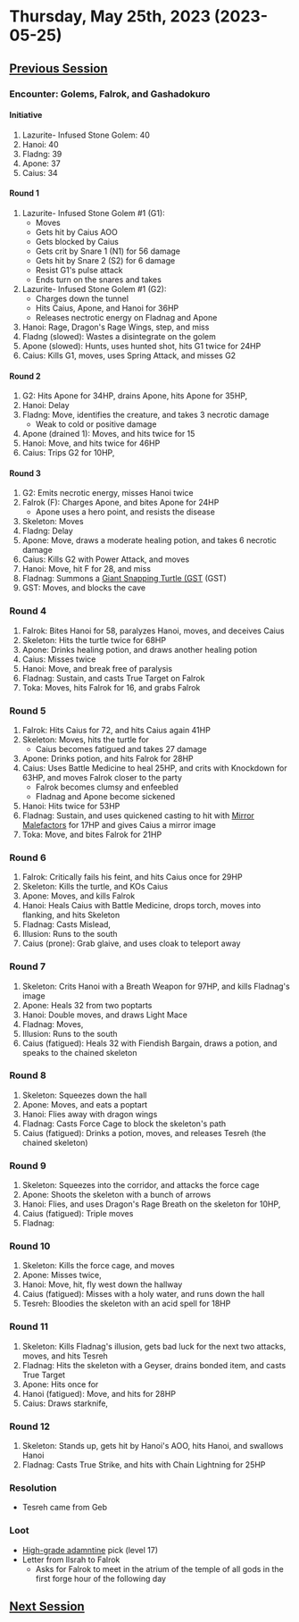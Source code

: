 # Thursday, May 25th, 2023 (2023-05-25)

## [Previous Session](./2023-05-17.md)

### Encounter: Golems, Falrok, and Gashadokuro

#### Initiative

1. Lazurite- Infused Stone Golem: 40
1. Hanoi: 40
1. Fladng: 39
1. Apone: 37
1. Caius: 34

#### Round 1

1. Lazurite- Infused Stone Golem #1 (G1):
   - Moves
   - Gets hit by Caius AOO
   - Gets blocked by Caius
   - Gets crit by Snare 1 (N1) for 56 damage
   - Gets hit by Snare 2 (S2) for 6 damage
   - Resist G1's pulse attack
   - Ends turn on the snares and takes
1. Lazurite- Infused Stone Golem #1 (G2):
   - Charges down the tunnel
   - Hits Caius, Apone, and Hanoi for 36HP
   - Releases nectrotic energy on Fladnag and Apone
1. Hanoi: Rage, Dragon's Rage Wings, step, and miss
1. Fladng (slowed): Wastes a disintegrate on the golem
1. Apone (slowed): Hunts, uses hunted shot, hits G1 twice for 24HP
1. Caius: Kills G1, moves, uses Spring Attack, and misses G2

#### Round 2

1. G2: Hits Apone for 34HP, drains Apone, hits Apone for 35HP,
1. Hanoi: Delay
1. Fladng: Move, identifies the creature, and takes 3 necrotic damage
   - Weak to cold or positive damage
1. Apone (drained 1): Moves, and hits twice for 15
1. Hanoi: Move, and hits twice for 46HP
1. Caius: Trips G2 for 10HP,

#### Round 3

1. G2: Emits necrotic energy, misses Hanoi twice
1. Falrok (F): Charges Apone, and bites Apone for 24HP
   - Apone uses a hero point, and resists the disease
1. Skeleton: Moves
1. Fladng: Delay
1. Apone: Move, draws a moderate healing potion, and takes 6 necrotic damage
1. Caius: Kills G2 with Power Attack, and moves
1. Hanoi: Move, hit F for 28, and miss
1. Fladnag: Summons a [Giant Snapping Turtle (GST](https://2e.aonprd.com/Monsters.aspx?ID=837) (GST)
1. GST: Moves, and blocks the cave

### Round 4

1. Falrok: Bites Hanoi for 58, paralyzes Hanoi, moves, and deceives Caius
1. Skeleton: Hits the turtle twice for 68HP
1. Apone: Drinks healing potion, and draws another healing potion
1. Caius: Misses twice
1. Hanoi: Move, and break free of paralysis
1. Fladnag: Sustain, and casts True Target on Falrok
1. Toka: Moves, hits Falrok for 16, and grabs Falrok

### Round 5

1. Falrok: Hits Caius for 72, and hits Caius again 41HP
1. Skeleton: Moves, hits the turtle for
   - Caius becomes fatigued and takes 27 damage
1. Apone: Drinks potion, and hits Falrok for 28HP
1. Caius: Uses Battle Medicine to heal 25HP, and crits with Knockdown for 63HP, and moves Falrok closer to the party
   - Falrok becomes clumsy and enfeebled
   - Fladnag and Apone become sickened
1. Hanoi: Hits twice for 53HP
1. Fladnag: Sustain, and uses quickened casting to hit with [Mirror Malefactors](https://2e.aonprd.com/Spells.aspx?ID=950) for 17HP and gives Caius a mirror image
1. Toka: Move, and bites Falrok for 21HP

### Round 6

1. Falrok: Critically fails his feint, and hits Caius once for 29HP
1. Skeleton: Kills the turtle, and KOs Caius
1. Apone: Moves, and kills Falrok
1. Hanoi: Heals Caius with Battle Medicine, drops torch, moves into flanking, and hits Skeleton
1. Fladnag: Casts Mislead,
1. Illusion: Runs to the south
1. Caius (prone): Grab glaive, and uses cloak to teleport away

### Round 7

1. Skeleton: Crits Hanoi with a Breath Weapon for 97HP, and kills Fladnag's image
1. Apone: Heals 32 from two poptarts
1. Hanoi: Double moves, and draws Light Mace
1. Fladnag: Moves,
1. Illusion: Runs to the south
1. Caius (fatigued): Heals 32 with Fiendish Bargain, draws a potion, and speaks to the chained skeleton

### Round 8

1. Skeleton: Squeezes down the hall
1. Apone: Moves, and eats a poptart
1. Hanoi: Flies away with dragon wings
1. Fladnag: Casts Force Cage to block the skeleton's path
1. Caius (fatigued): Drinks a potion, moves, and releases Tesreh (the chained skeleton)

### Round 9

1. Skeleton: Squeezes into the corridor, and attacks the force cage
1. Apone: Shoots the skeleton with a bunch of arrows
1. Hanoi: Flies, and uses Dragon's Rage Breath on the skeleton for 10HP,
1. Caius (fatigued): Triple moves
1. Fladnag:

### Round 10

1. Skeleton: Kills the force cage, and moves
1. Apone: Misses twice,
1. Hanoi: Move, hit, fly west down the hallway
1. Caius (fatigued): Misses with a holy water, and runs down the hall
1. Tesreh: Bloodies the skeleton with an acid spell for 18HP

### Round 11

1. Skeleton: Kills Fladnag's illusion, gets bad luck for the next two attacks, moves, and hits Tesreh
1. Fladnag: Hits the skeleton with a Geyser, drains bonded item, and casts True Target
1. Apone: Hits once for
1. Hanoi (fatigued): Move, and hits for 28HP
1. Caius: Draws starknife,

### Round 12

1. Skeleton: Stands up, gets hit by Hanoi's AOO, hits Hanoi, and swallows Hanoi
1. Fladnag: Casts True Strike, and hits with Chain Lightning for 25HP

### Resolution

- Tesreh came from Geb

### Loot

- [High-grade adamntine](https://2e.aonprd.com/Equipment.aspx?ID=374) pick (level 17)
- Letter from Ilsrah to Falrok
  - Asks for Falrok to meet in the atrium of the temple of all gods in the first forge hour of the following day

## [Next Session](./2023-XX-XX.md)
